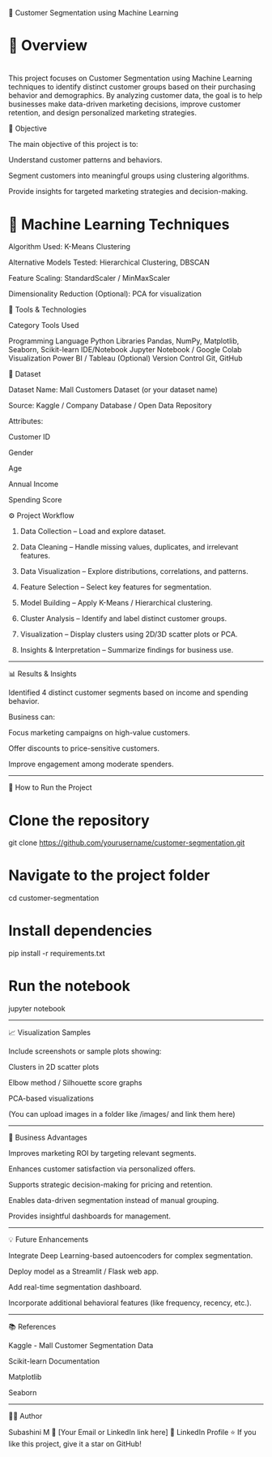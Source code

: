 <html>
<head>🧩 Customer Segmentation using Machine Learning</head>

<h1>📘 Overview<h1></h1>

This project focuses on Customer Segmentation using Machine Learning techniques to identify distinct customer groups based on their purchasing behavior and demographics.
By analyzing customer data, the goal is to help businesses make data-driven marketing decisions, improve customer retention, and design personalized marketing strategies.

🎯 Objective

The main objective of this project is to:

Understand customer patterns and behaviors.

Segment customers into meaningful groups using clustering algorithms.

Provide insights for targeted marketing strategies and decision-making.


<h1>🧠 Machine Learning Techniques</h1>

Algorithm Used: K-Means Clustering

Alternative Models Tested: Hierarchical Clustering, DBSCAN

Feature Scaling: StandardScaler / MinMaxScaler

Dimensionality Reduction (Optional): PCA for visualization


🧰 Tools & Technologies

Category	Tools Used

Programming Language	Python
Libraries	Pandas, NumPy, Matplotlib, Seaborn, Scikit-learn
IDE/Notebook	Jupyter Notebook / Google Colab
Visualization	Power BI / Tableau (Optional)
Version Control	Git, GitHub



🧾 Dataset

Dataset Name: Mall Customers Dataset (or your dataset name)

Source: Kaggle / Company Database / Open Data Repository


Attributes:

Customer ID

Gender

Age

Annual Income

Spending Score




⚙️ Project Workflow

1. Data Collection – Load and explore dataset.


2. Data Cleaning – Handle missing values, duplicates, and irrelevant features.


3. Data Visualization – Explore distributions, correlations, and patterns.


4. Feature Selection – Select key features for segmentation.


5. Model Building – Apply K-Means / Hierarchical clustering.


6. Cluster Analysis – Identify and label distinct customer groups.


7. Visualization – Display clusters using 2D/3D scatter plots or PCA.


8. Insights & Interpretation – Summarize findings for business use.




---

📊 Results & Insights

Identified 4 distinct customer segments based on income and spending behavior.

Business can:

Focus marketing campaigns on high-value customers.

Offer discounts to price-sensitive customers.

Improve engagement among moderate spenders.




---

🚀 How to Run the Project

# Clone the repository
git clone https://github.com/yourusername/customer-segmentation.git

# Navigate to the project folder
cd customer-segmentation

# Install dependencies
pip install -r requirements.txt

# Run the notebook
jupyter notebook


---

📈 Visualization Samples

Include screenshots or sample plots showing:

Clusters in 2D scatter plots

Elbow method / Silhouette score graphs

PCA-based visualizations


(You can upload images in a folder like /images/ and link them here)


---

🧩 Business Advantages

Improves marketing ROI by targeting relevant segments.

Enhances customer satisfaction via personalized offers.

Supports strategic decision-making for pricing and retention.

Enables data-driven segmentation instead of manual grouping.

Provides insightful dashboards for management.



---

💡 Future Enhancements

Integrate Deep Learning-based autoencoders for complex segmentation.

Deploy model as a Streamlit / Flask web app.

Add real-time segmentation dashboard.

Incorporate additional behavioral features (like frequency, recency, etc.).



---

📚 References

Kaggle - Mall Customer Segmentation Data

Scikit-learn Documentation

Matplotlib

Seaborn



---

👩‍💻 Author

Subashini M
📧 [Your Email or LinkedIn link here]
💼 LinkedIn Profile
⭐ If you like this project, give it a star on GitHub!

</html>
